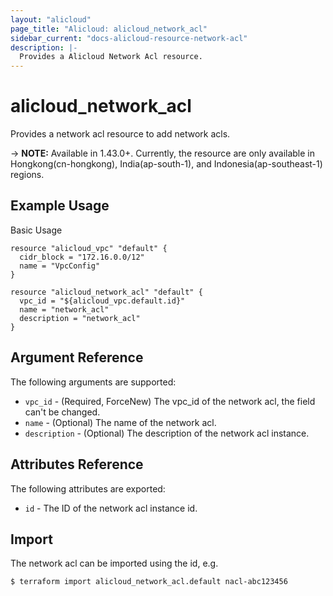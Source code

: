 ```yaml
---
layout: "alicloud"
page_title: "Alicloud: alicloud_network_acl"
sidebar_current: "docs-alicloud-resource-network-acl"
description: |-
  Provides a Alicloud Network Acl resource.
---
```


# alicloud\_network_acl

Provides a network acl resource to add network acls.

-> **NOTE:** Available in 1.43.0+. Currently, the resource are only available in Hongkong(cn-hongkong), India(ap-south-1), and Indonesia(ap-southeast-1) regions.

## Example Usage

Basic Usage

```
resource "alicloud_vpc" "default" {
  cidr_block = "172.16.0.0/12"
  name = "VpcConfig"
}	

resource "alicloud_network_acl" "default" {
  vpc_id = "${alicloud_vpc.default.id}"
  name = "network_acl"
  description = "network_acl"
}
```

## Argument Reference

The following arguments are supported:

* `vpc_id` - (Required, ForceNew) The vpc_id of the network acl, the field can't be changed.
* `name` - (Optional) The name of the network acl.
* `description` - (Optional) The description of the network acl instance.

## Attributes Reference

The following attributes are exported:

* `id` - The ID of the network acl instance id.

## Import

The network acl can be imported using the id, e.g.

```
$ terraform import alicloud_network_acl.default nacl-abc123456
```


